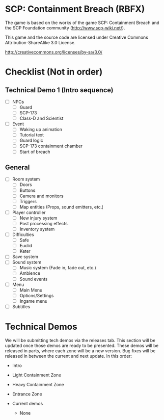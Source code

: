 # SCP: Containment Breach (RBFX)

The game is based on the works of the game SCP: Containment Breach and the SCP Foundation community (http://www.scp-wiki.net/).

This game and the source code are licensed under Creative Commons Attribution-ShareAlike 3.0 License.

http://creativecommons.org/licenses/by-sa/3.0/

# Checklist (Not in order)
## Technical Demo 1 (Intro sequence)
- [ ] NPCs
    - [ ] Guard
    - [ ] SCP-173
    - [ ] Class-D and Scientist
- [ ] Event
    - [ ] Waking up animation
    - [ ] Tutorial text
    - [ ] Guard logic
    - [ ] SCP-173 containment chamber
    - [ ] Start of breach

## General
- [ ] Room system
    - [ ] Doors
    - [ ] Buttons
    - [ ] Camera and monitors
    - [ ] Triggers
    - [ ] Map entities (Props, sound emitters, etc.)
- [ ] Player controller
    - [ ] New injury system
    - [ ] Post processing effects
    - [ ] Inventory system
- [ ] Difficulties
    - [ ] Safe
    - [ ] Euclid
    - [ ] Keter
- [ ] Save system
- [ ] Sound system
    - [ ] Music system (Fade in, fade out, etc.)
    - [ ] Ambience
    - [ ] Sound events
- [ ] Menu
    - [ ] Main Menu
    - [ ] Options/Settings
    - [ ] Ingame menu
- [ ] Subtitles

# Technical Demos
We will be submitting tech demos via the releases tab. This section will be updated once those demos are ready to be presented.
These demos will be released in parts, where each zone will be a new version. Bug fixes will be released in between the current and next update. In this order: 
- Intro
- Light Containment Zone
- Heavy Containment Zone
- Entrance Zone

- Current demos
  * None

